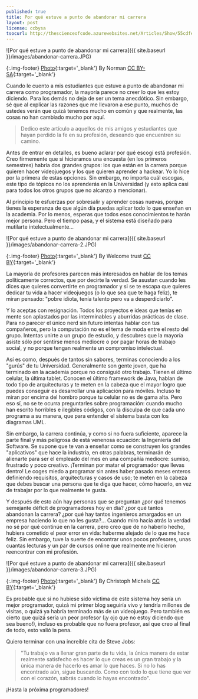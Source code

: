 ```yaml
---
published: true
title: Por qué estuve a punto de abandonar mi carrera
layout: post
license: ccbysa
tsocurl: http://thescienceofcode.azurewebsites.net/Articles/Show/55cdfeb344064ad090b8a020
---
```

![Por qué estuve a punto de abandonar mi carrera]({{ site.baseurl }}/images/abandonar-carrera.JPG)

{:.img-footer}
[Photo](https://commons.wikimedia.org/wiki/File:Heavens_Above_Her.jpg?uselang=es){:target='_blank'} By Norman [CC BY-SA](https://creativecommons.org/licenses/by-sa/2.0/deed.es){:target='_blank'}

Cuando le cuento a mis estudiantes que estuve a punto de abandonar mi carrera como programador, la mayoría parece no creer lo que les estoy diciendo. Para los demás no deja de ser un tema anecdótico. Sin embargo, sé que al explicar las razones que me llevaron a ese punto, muchos de ustedes verán que quizá tenemos mucho en común y que realmente, las cosas no han cambiado mucho por aquí.
<!--more-->

> Dedico este artículo a aquellos de mis amigos y estudiantes que hayan perdido la fe en su profesión, deseando que encuentren su camino.

Antes de entrar en detalles, es bueno aclarar por qué escogí está profesión. Creo firmemente que si hicieramos una encuesta (en los primeros semestres) habría dos grandes grupos: los que están en la carrera porque quieren hacer videojuegos y los que quieren aprender a hackear. Yo lo hice por la primera de estas opciones. Sin embargo, no importa cuál escogas, este tipo de tópicos no los aprenderás en la Universidad (y esto aplica casi para todos los otros grupos que no alcanzo a mencionar). 

Al principio te esfuerzas por sobresalir y aprender cosas nuevas, porque tienes la esperanza de que algún día puedas aplicar todo lo que enseñan en la academia. Por lo menos, esperas que todos esos conocimientos te harán mejor persona. Pero el tiempo pasa, y el sistema está diseñado para mutilarte intelectualmente... 

![Por qué estuve a punto de abandonar mi carrera]({{ site.baseurl }}/images/abandonar-carrera-2.JPG)

{:.img-footer}
[Photo](https://commons.wikimedia.org/wiki/File:A_fat_white_man_sits_on_a_stool_while_a_black_man_in_native_Wellcome_V0040082.jpg){:target='_blank'} By Welcome trust [CC BY](https://creativecommons.org/licenses/by/4.0/deed.en){:target='_blank'}

La mayoría de profesores parecen más interesados en hablar de los temas políticamente correctos, que por decirte la verdad. Se asustan cuando les dices que quieres convertirte en programador y si se te escapa que quieres dedicar tu vida a hacer videojuegos (o lo que sea que te haga feliz), te miran pensado: "pobre idiota, tenía talento pero va a desperdiciarlo". 

Y lo aceptas con resignación. Todos los proyectos e ideas que tenías en mente son aplastados por las interminables y aburridas prácticas de clase. Para no parecer el único nerd sin futuro intentas hablar con tus compañeros, pero la computación no es el tema de moda entre el resto del grupo. Intentas unirte a un grupo de estudio, y descubres que la mayoría asiste sólo por sentirse menos mediocre o por pagar horas de trabajo social, y no porque tengan realmente un compromiso intelectual. 

Así es como, después de tantos sin sabores, terminas conociendo a los "gurús" de tu Universidad. Generalmente son gente joven, que ha terminado en la academia porque no consiguió otro trabajo. Tienen el último celular, la última tablet. Conocen el último framework de Java, hablan de todo tipo de arquitecturas y te meten en la cabeza que el mayor logro que puedes conseguir es desarrollar una aplicación para móviles. Incluso te miran por encima del hombro porque tu celular no es de gama alta. Pero eso sí, no se te ocurra preguntarles sobre programación: cuando mucho han escrito horribles e ilegibles códigos, con la disculpa de que cada uno programa a su manera, que para entender el sistema basta con los diagramas UML.

Sin embargo, la carrera continúa, y como si no fuera suficiente, aparece la parte final y más peligrosa de está venenosa ecuación: la Ingeniería del Software. Se supone que te van a enseñar como se construyen los grandes "aplicativos" que hace la industria, en otras palabras, terminarán de alienarte para ser el empleado del mes en una compañía mediocre: sumiso, frustrado y poco creativo. ¡Terminan por matar el programador que llevas dentro! Le coges miedo a programar sin antes haber pasado meses enteros definiendo requisitos, arquitecturas y casos de uso; te meten en la cabeza que debes buscar una persona que te diga que hacer, cómo hacerlo, en vez de trabajar por lo que realmente te gusta.

Y después de esto aún hay personas que se preguntan ¿por qué tenemos semejante déficit de programadores hoy en día? ¿por qué tantos abandonan la carrera? ¿por qué hay tantos ingenieros amargados en un empresa haciendo lo que no les gusta?... Cuando miro hacia atrás la verdad no sé por qué continúe en la carrera, pero creo que de no haberlo hecho, hubiera cometido el peor error en vida: haberme alejado de lo que me hace feliz. Sin embargo, tuve la suerte de encontrar unos pocos profesores, unas cuantas lecturas y un par de cursos online que realmente me hicieron reencontrar con mi profesión.

![Por qué estuve a punto de abandonar mi carrera]({{ site.baseurl }}/images/abandonar-carrera-3.JPG)

{:.img-footer}
[Photo](https://commons.wikimedia.org/wiki/File:Freudenberg_sg_Switzerland.jpg?uselang=es){:target='_blank'} By Christoph Michels [CC BY](https://creativecommons.org/licenses/by/2.5/deed.es){:target='_blank'}

Es probable que si no hubiese sido víctima de este sistema hoy sería un mejor programador, quizá mi primer blog seguiría vivo y tendría millones de visitas, o quizá ya habría terminado más de un videojuego. Pero también es cierto que quizá sería un peor profesor (¡y ojo que no estoy diciendo que sea bueno!), incluso es probable que no fuera profesor, así que creo al final de todo, esto valió la pena. 

Quiero terminar con una increíble cita de Steve Jobs:

>"Tu trabajo va a llenar gran parte de tu vida, la única manera de estar realmente satisfecho es hacer lo que creas es un gran trabajo y la única manera de hacerlo es amar lo que haces. Si no lo has encontrado aún, sigue buscando. Como con todo lo que tiene que ver con el corazón, sabrás cuando lo hayas encontrado".

¡Hasta la próxima programadores! 
